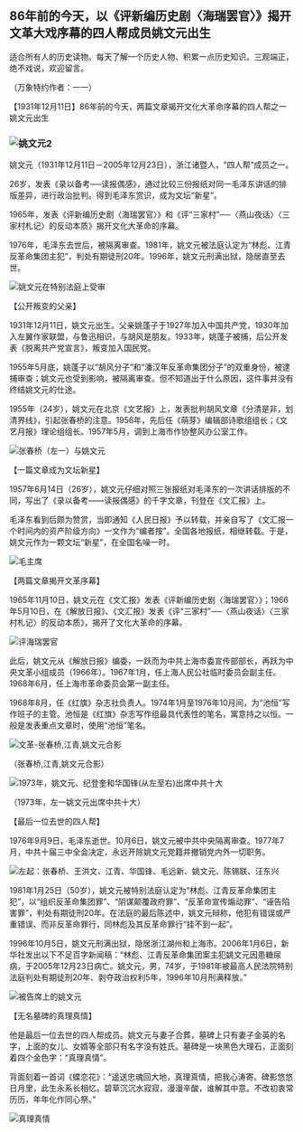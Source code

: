 ## 86年前的今天，以《评新编历史剧〈海瑞罢官〉》揭开文革大戏序幕的四人帮成员姚文元出生

适合所有人的历史读物。每天了解一个历史人物、积累一点历史知识。三观端正，绝不戏说，欢迎留言。  

（万象特约作者：一一）

【1931年12月11日】86年前的今天，两篇文章揭开文化大革命序幕的四人帮之一姚文元出生

### ![姚文元2](姚文元2.jpg)

姚文元（1931年12月11日－2005年12月23日），浙江诸暨人，“四人帮”成员之一。

26岁，发表《录以备考──读报偶感》，通过比较三份报纸对同一毛泽东讲话的排版差异，进行政治批判。得到毛泽东赏识，成为文坛“新星”。

1965年，发表《评新编历史剧〈海瑞罢官〉》和《评“三家村”──〈燕山夜话〉〈三家村札记〉的反动本质》揭开文化大革命的序幕。

1976年，毛泽东去世后，被隔离审查。1981年，姚文元被法庭认定为“林彪、江青反革命集团主犯”，判处有期徒刑20年。1996年，姚文元刑满出狱，隐居直至去世。

![姚文元在特别法庭上受审](姚文元在特别法庭上受审.jpg)



【公开叛变的父亲】

1931年12月11日，姚文元出生。父亲姚蓬子于1927年加入中国共产党，1930年加入左翼作家联盟，与鲁迅相识，与胡风是朋友。1933年，姚蓬子被捕，后公开发表《脱离共产党宣言》，叛变加入国民党。

1955年5月底，姚蓬子以“胡风分子”和“潘汉年反革命集团分子”的双重身份，被逮捕审查；姚文元也受到影响，被隔离审查。但不知道出于什么原因，这件事并没有终结姚文元的仕途。

1955年（24岁），姚文元在北京《文艺报》上，发表批判胡风文章《分清是非，划清界线》，引起张春桥的注意。1956年，先后任《萌芽》编辑部诗歌组组长；《文艺月报》理论组组长。1957年5月，调到上海市作协整风办公室工作。

![张春桥（左一）与姚文元](张春桥（左一）与姚文元.jpg)

【一篇文章成为文坛新星】

1957年6月14日（26岁），姚文元仔细对照三张报纸对毛泽东的一次讲话排版的不同，写出了《录以备考——读报偶感》的千字文章，刊登在《文汇报》上。

毛泽东看到后颇为赞赏，当即通知《人民日报》予以转载，并亲自写了《文汇报一个时间内的资产阶级方向》一文作为“编者按”。全国各地报纸，相继转载。于是，姚文元作为一颗文坛“新星”，在全国名噪一时。

![毛主席](毛主席.gif)

【两篇文章揭开文革序幕】

1965年11月10日，姚文元在《文汇报》发表《评新编历史剧〈海瑞罢官〉》；1966年5月10日，在《解放日报》、《文汇报》发表《评“三家村”──〈燕山夜话〉〈三家村札记〉的反动本质》，揭开了文化大革命的序幕。

![评海瑞罢官](评海瑞罢官.jpg)

此后，姚文元从《解放日报》编委，一跃而为中共上海市委宣传部部长，再跃为中央文革小组成员（1966年）。1967年1月，任上海人民公社临时委员会副主任。1968年6月，任上海市革命委员会第一副主任。

1968年8月，任《红旗》杂志社负责人。1974年1月至1976年10月间，为“池恒”写作班子的主管。池恒是《红旗》杂志写作组最具代表性的笔名，寓意持之以恒。一般是发表重点文章时，使用“池恒”笔名。

![文革-张春桥,江青,姚文元合影](文革-张春桥,江青,姚文元合影.jpeg)

（张春桥,江青,姚文元合影）

![1973年，姚文元、纪登奎和华国锋(从左至右)出席中共十大](1973年，姚文元、纪登奎和华国锋(从左至右)出席中共十大.jpg)

（1973年，左一姚文元出席中共十大）

【最后一位去世的四人帮】

1976年9月9日，毛泽东逝世。10月6日，姚文元被中共中央隔离审查。1977年7月，中共十届三中全会决定，永远开除姚文元党籍并撤销党内外一切职务。

![左起：张春桥、王洪文、江青、华国锋、毛远新、姚文元、陈锡联、汪东兴](左起：张春桥、王洪文、江青、华国锋、毛远新、姚文元、陈锡联、汪东兴.jpg)

1981年1月25日（50岁），姚文元被特别法庭认定为“林彪、江青反革命集团主犯”，以“组织反革命集团罪”、“阴谋颠覆政府罪”、“反革命宣传煽动罪”、“诬告陷害罪”，判处有期徒刑20年。在法庭的最后陈述中，姚文元辩称，他犯有错误或严重错误、而非反革命罪行，同林彪及其反革命罪行“挂不到一起”。

1996年10月5日，姚文元刑满出狱，隐居浙江湖州和上海市。2006年1月6日，新华社发出以下不足百字新闻稿：“林彪、江青反革命集团案主犯姚文元因患糖尿病，于2005年12月23日病亡。姚文元，男，74岁，于1981年被最高人民法院特别法庭判处有期徒刑20年、剥夺政治权利5年，1996年10月刑满释放。”

![被告席上的姚文元](被告席上的姚文元.jpg)

【无名墓碑的真理真情】

他是最后一位去世的四人帮成员。姚文元与妻子合葬，墓碑上只有妻子金英的名字，上面的女儿、女婿等全部只有名字没有姓氏。墓碑是一块黑色大理石，正面刻着四个金色字：“真理真情”。

背面刻着一首词《蝶恋花》：“遥送忠魂回大地，真理真情，把我心涛寄。碑影悠悠日月里，此生永系长相忆。碧草沉沉水寂寂，漫漫辛酸，谁解其中意。不改初衷常历历，年年化作同心祭。”

![真理真情](真理真情.jpeg)

### 

